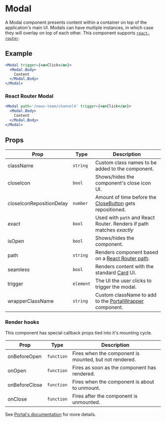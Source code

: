 # Modal

A Modal component presents content within a container on top of the application's main UI. Modals can have multiple instances, in which case they will overlay on top of each other. This component supports [`react-router`](https://github.com/ReactTraining/react-router).


## Example

```jsx
<Modal trigger={<a>Click</a>}>
  <Modal.Body>
    Content
  </Modal.Body>
</Modal>
```


### React Router Modal

```jsx
<Modal path='/news-team/channel4' trigger={<a>Click</a>}>
  <Modal.Body>
    Content
  </Modal.Body>
</Modal>
```



## Props

| Prop | Type | Description |
| --- | --- | --- |
| className | `string` | Custom class names to be added to the component. |
| closeIcon | `bool` | Shows/hides the component's close icon UI. |
| closeIconRepositionDelay | `number ` | Amount of time before the [CloseButton](../../CloseButton) gets repositioned. |
| exact | `bool` | Used with `path` and React Router. Renders if path matches _exactly_ |
| isOpen | `bool` | Shows/hides the component. |
| path | `string` | Renders component based on a [React Router path](https://reacttraining.com/react-router/web/api/Route/path-string). |
| seamless | `bool` | Renders content with the standard [Card](../Card) UI. |
| trigger | `element` | The UI the user clicks to trigger the modal. |
| wrapperClassName | `string` | Custom className to add to the [PortalWrapper](../../PortalWrapper) component. |


### Render hooks

This component has special callback props tied into it's mounting cycle.

| Prop | Type | Description |
| --- | --- | --- |
| onBeforeOpen | `function` | Fires when the component is mounted, but not rendered. |
| onOpen | `function` | Fires as soon as the component has rendered. |
| onBeforeClose | `function` | Fires when the component is about to unmount. |
| onClose | `function` | Fires after the component is unmounted. |

See [Portal's documentation](../../Portal#render-hooks) for more details.
